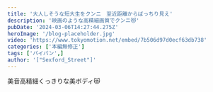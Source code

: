 ```yaml
---
title: '大人しそうな短大生をクンニ　至近距離からばっちり見え'
description: '映画のような高精細画質でクンニ😻'
pubDate: '2024-03-06T14:27:44.275Z'
heroImage: '/blog-placeholder.jpg'
video: 'https://www.tokyomotion.net/embed/7b506d97d0ecf63db738'
categories: ['本編無修正']
tags: ['パイパン',]
author: '["Sexford_Street"]'
---
```


美音高精細くっきりな美ボディ😻




